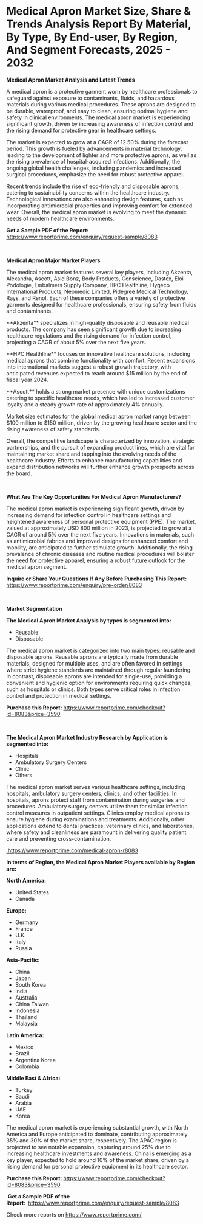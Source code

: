 <p><h1>Medical Apron Market Size, Share & Trends Analysis Report By Material, By Type, By End-user, By Region, And Segment Forecasts, 2025 - 2032</h1></p><p><strong>Medical Apron Market Analysis and Latest Trends</strong></p>
<p><p>A medical apron is a protective garment worn by healthcare professionals to safeguard against exposure to contaminants, fluids, and hazardous materials during various medical procedures. These aprons are designed to be durable, waterproof, and easy to clean, ensuring optimal hygiene and safety in clinical environments. The medical apron market is experiencing significant growth, driven by increasing awareness of infection control and the rising demand for protective gear in healthcare settings.</p><p>The market is expected to grow at a CAGR of 12.50% during the forecast period. This growth is fueled by advancements in material technology, leading to the development of lighter and more protective aprons, as well as the rising prevalence of hospital-acquired infections. Additionally, the ongoing global health challenges, including pandemics and increased surgical procedures, emphasize the need for robust protective apparel.</p><p>Recent trends include the rise of eco-friendly and disposable aprons, catering to sustainability concerns within the healthcare industry. Technological innovations are also enhancing design features, such as incorporating antimicrobial properties and improving comfort for extended wear. Overall, the medical apron market is evolving to meet the dynamic needs of modern healthcare environments.</p></p>
<p><strong>Get a Sample PDF of the Report:&nbsp;</strong> <a href="https://www.reportprime.com/enquiry/request-sample/8083?utm_campaign=3507&utm_medium=2&utm_source=Github&utm_content=ia&utm_term=19032025&utm_id=medical-apron">https://www.reportprime.com/enquiry/request-sample/8083</a></p>
<p>&nbsp;</p>
<p><strong>Medical Apron Major Market Players</strong></p>
<p><p>The medical apron market features several key players, including Akzenta, Alexandra, Ascott, Asid Bonz, Body Products, Conscience, Dastex, Eloi Podologie, Embalmers Supply Company, HPC Healthline, Hygeco International Products, Neomedic Limited, Pidegree Medical Technology, Rays, and Renol. Each of these companies offers a variety of protective garments designed for healthcare professionals, ensuring safety from fluids and contaminants.</p><p>**Akzenta** specializes in high-quality disposable and reusable medical products. The company has seen significant growth due to increasing healthcare regulations and the rising demand for infection control, projecting a CAGR of about 5% over the next five years.</p><p>**HPC Healthline** focuses on innovative healthcare solutions, including medical aprons that combine functionality with comfort. Recent expansions into international markets suggest a robust growth trajectory, with anticipated revenues expected to reach around $15 million by the end of fiscal year 2024.</p><p>**Ascott** holds a strong market presence with unique customizations catering to specific healthcare needs, which has led to increased customer loyalty and a steady growth rate of approximately 4% annually. </p><p>Market size estimates for the global medical apron market range between $100 million to $150 million, driven by the growing healthcare sector and the rising awareness of safety standards. </p><p>Overall, the competitive landscape is characterized by innovation, strategic partnerships, and the pursuit of expanding product lines, which are vital for maintaining market share and tapping into the evolving needs of the healthcare industry. Efforts to enhance manufacturing capabilities and expand distribution networks will further enhance growth prospects across the board.</p></p>
<p>&nbsp;</p>
<p><strong>What Are The Key Opportunities For Medical Apron Manufacturers?</strong></p>
<p><p>The medical apron market is experiencing significant growth, driven by increasing demand for infection control in healthcare settings and heightened awareness of personal protective equipment (PPE). The market, valued at approximately USD 800 million in 2023, is projected to grow at a CAGR of around 5% over the next five years. Innovations in materials, such as antimicrobial fabrics and improved designs for enhanced comfort and mobility, are anticipated to further stimulate growth. Additionally, the rising prevalence of chronic diseases and routine medical procedures will bolster the need for protective apparel, ensuring a robust future outlook for the medical apron segment.</p></p>
<p><strong>Inquire or Share Your Questions If Any Before Purchasing This Report:</strong> <a href="https://www.reportprime.com/enquiry/pre-order/8083?utm_campaign=3507&utm_medium=2&utm_source=Github&utm_content=ia&utm_term=19032025&utm_id=medical-apron">https://www.reportprime.com/enquiry/pre-order/8083</a></p>
<p>&nbsp;</p>
<p><strong>Market Segmentation</strong></p>
<p><strong>The Medical Apron Market Analysis by types is segmented into:</strong></p>
<p><ul><li>Reusable</li><li>Disposable</li></ul></p>
<p><p>The medical apron market is categorized into two main types: reusable and disposable aprons. Reusable aprons are typically made from durable materials, designed for multiple uses, and are often favored in settings where strict hygiene standards are maintained through regular laundering. In contrast, disposable aprons are intended for single-use, providing a convenient and hygienic option for environments requiring quick changes, such as hospitals or clinics. Both types serve critical roles in infection control and protection in medical settings.</p></p>
<p><strong>Purchase this Report:&nbsp;</strong><a href="https://www.reportprime.com/checkout?id=8083&price=3590&utm_campaign=3507&utm_medium=2&utm_source=Github&utm_content=ia&utm_term=19032025&utm_id=medical-apron">https://www.reportprime.com/checkout?id=8083&price=3590</a></p>
<p>&nbsp;</p>
<p><strong>The Medical Apron Market Industry Research by Application is segmented into:</strong></p>
<p><ul><li>Hospitals</li><li>Ambulatory Surgery Centers</li><li>Clinic</li><li>Others</li></ul></p>
<p><p>The medical apron market serves various healthcare settings, including hospitals, ambulatory surgery centers, clinics, and other facilities. In hospitals, aprons protect staff from contamination during surgeries and procedures. Ambulatory surgery centers utilize them for similar infection control measures in outpatient settings. Clinics employ medical aprons to ensure hygiene during examinations and treatments. Additionally, other applications extend to dental practices, veterinary clinics, and laboratories, where safety and cleanliness are paramount in delivering quality patient care and preventing cross-contamination.</p></p>
<p><a href="https://www.reportprime.com/medical-apron-r8083?utm_campaign=3507&utm_medium=2&utm_source=Github&utm_content=ia&utm_term=19032025&utm_id=medical-apron">&nbsp;https://www.reportprime.com/medical-apron-r8083</a></p>
<p><strong>In terms of Region, the Medical Apron Market Players available by Region are:</strong></p>
<p>
    <p> <strong> North America: </strong>
        <ul>
            <li>United States</li>
            <li>Canada</li>
        </ul>
        </p> 
    <p> <strong> Europe: </strong>
        <ul>
            <li>Germany</li>
            <li>France</li>
            <li>U.K.</li>
            <li>Italy</li>
            <li>Russia</li>
        </ul>
        </p> 
    <p> <strong> Asia-Pacific: </strong>
        <ul>
            <li>China</li>
            <li>Japan</li>
            <li>South Korea</li>
            <li>India</li>
            <li>Australia</li>
            <li>China Taiwan</li>
            <li>Indonesia</li>
            <li>Thailand</li>
            <li>Malaysia</li>
        </ul>
        </p> 
    <p> <strong> Latin America: </strong>
        <ul>
            <li>Mexico</li>
            <li>Brazil</li>
            <li>Argentina Korea</li>
            <li>Colombia</li>
        </ul>
        </p> 
    <p> <strong> Middle East & Africa: </strong>
        <ul>
            <li>Turkey</li>
            <li>Saudi</li>
            <li>Arabia</li>
            <li>UAE</li>
            <li>Korea</li>
        </ul>
    </p>
    </p>
<p><p>The medical apron market is experiencing substantial growth, with North America and Europe anticipated to dominate, contributing approximately 35% and 30% of the market share, respectively. The APAC region is projected to see notable expansion, capturing around 25% due to increasing healthcare investments and awareness. China is emerging as a key player, expected to hold around 10% of the market share, driven by a rising demand for personal protective equipment in its healthcare sector.</p></p>
<p><strong>Purchase this Report: </strong><a href="https://www.reportprime.com/checkout?id=8083&price=3590&utm_campaign=3507&utm_medium=2&utm_source=Github&utm_content=ia&utm_term=19032025&utm_id=medical-apron">https://www.reportprime.com/checkout?id=8083&price=3590</a></p>
<p>&nbsp;<strong>Get a Sample PDF of the Report:&nbsp;&nbsp;</strong><a href="https://www.reportprime.com/enquiry/request-sample/8083?utm_campaign=3507&utm_medium=2&utm_source=Github&utm_content=ia&utm_term=19032025&utm_id=medical-apron">https://www.reportprime.com/enquiry/request-sample/8083</a></p>
<p><strong></strong></p>
<p>Check more reports on <a href="https://www.reportprime.com/?utm_campaign=3507&utm_medium=2&utm_source=Github&utm_content=ia&utm_term=19032025&utm_id=medical-apron">https://www.reportprime.com/</a></p>